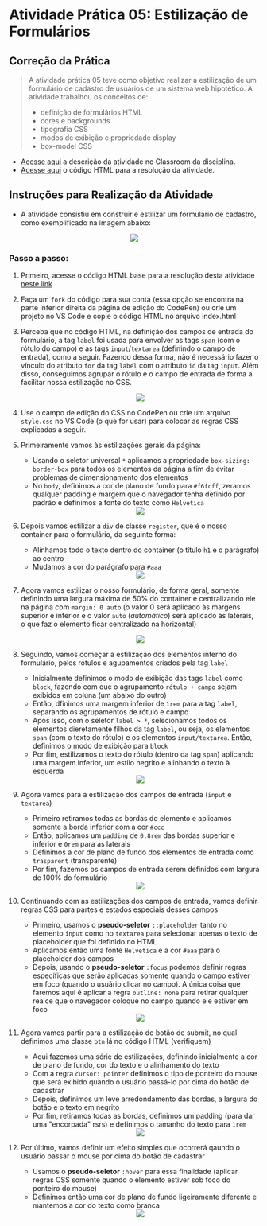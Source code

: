 # Atividade Prática 05: Estilização de Formulários

## Correção da Prática

> A atividade prática 05 teve como objetivo realizar a estilização de um formulário de cadastro de usuários de um sistema web hipotético. A atividade trabalhou os conceitos de:
> - definição de formulários HTML
> - cores e backgrounds
> - tipografia CSS
> - modos de exibição e propriedade display
> - box-model CSS

- [Acesse aqui](https://classroom.google.com/c/NjU2Njk1Njk1MDkz/a/NzA3Nzc2MDg4OTA1/details) a descrição da atividade no Classroom da disciplina.
- [Acesse aqui](https://codepen.io/prof_lucasmendes/pen/wvLxQPe) o código HTML para a resolução da atividade.

<a id="inst"></a>
## Instruções para Realização da Atividade

- A atividade consistiu em construir e estilizar um formulário de cadastro, como exemplificado na imagem abaixo:

<div align="center">
    <img src="img-instrucoes/NetBlog-form-cadastro.png">
</div>

### Passo a passo:

1. Primeiro, acesse o código HTML base para a resolução desta atividade [neste link](https://codepen.io/prof_lucasmendes/pen/wvLxQPe)

1. Faça um `fork` do código para sua conta (essa opção se encontra na parte inferior direita da página de edição do CodePen) ou crie um projeto no VS Code e copie o código HTML no arquivo index.html

1. Perceba que no código HTML, na definição dos campos de entrada do formulário, a tag `label` foi usada para envolver as tags `span` (com o rótulo do campo) e as tags `input`/`textarea` (definindo o campo de entrada), como a seguir. Fazendo dessa forma, não é necessário fazer o vínculo do atributo `for` da tag `label` com o atributo `id` da tag `input`. Além disso, conseguimos agrupar o rótulo e o campo de entrada de forma a facilitar nossa estilização no CSS.

    <div align="center">
        <img src="img-instrucoes/code1.png">
    </div>

1. Use o campo de edição do CSS no CodePen ou crie um arquivo `style.css` no VS Code (o que for usar) para colocar as regras CSS explicadas a seguir.

1. Primeiramente vamos às estilizações gerais da página:
    - Usando o seletor universal `*` aplicamos a propriedade `box-sizing: border-box` para todos os elementos da página a fim de evitar problemas de dimensionamento dos elementos
    - No `body`, definimos a cor de plano de fundo para `#f6fcff`, zeramos qualquer padding e margem que o navegador tenha definido por padrão e definimos a fonte do texto como `Helvetica`

    <div align="center">
        <img src="img-instrucoes/code2.png">
    </div>

1. Depois vamos estilizar a `div` de classe `register`, que é o nosso container para o formulário, da seguinte forma:
    - Alinhamos todo o texto dentro do container (o título `h1` e o parágrafo) ao centro
    - Mudamos a cor do parágrafo para `#aaa`

    <div align="center">
        <img src="img-instrucoes/code3.png">
    </div>

1. Agora vamos estilizar o nosso formulário, de forma geral, somente definindo uma largura máxima de 50% do container e centralizando ele na página com `margin: 0 auto` (o valor 0 será aplicado às margens superior e inferior e o valor `auto` (*automático*) será aplicado às laterais, o que faz o elemento ficar centralizado na horizontal)

    <div align="center">
        <img src="img-instrucoes/code4.png">
    </div>

1. Seguindo, vamos começar a estilização dos elementos interno do formulário, pelos rótulos e agupamentos criados pela tag `label`
    - Inicialmente definimos o modo de exibição das tags `label` como `block`, fazendo com que o agrupamento `rótulo + campo` sejam exibidos em coluna (um abaixo do outro)
    - Então, dfinimos uma margem inferior de `1rem` para a tag `label`, separando os agrupamentos de rótulo e campo
    - Após isso, com o seletor `label > *`, selecionamos todos os elementos dieretamente filhos da tag `label`, ou seja, os elementos `span` (com o texto do rótulo) e os elementos `input/textarea`. Então, definimos o modo de exibição para `block`
    - Por fim, estilizamos o texto do rótulo (dentro da tag `span`) aplicando uma margem inferior, um estilo negrito e alinhando o texto à esquerda

    <div align="center">
        <img src="img-instrucoes/code5.png">
    </div>

1. Agora vamos para a estilização dos campos de entrada (`input` e `textarea`)
    - Primeiro retiramos todas as bordas do elemento e aplicamos somente a borda inferior com a cor `#ccc`
    - Então, aplicamos um `padding` de `0.8rem` das bordas superior e inferior e `0rem` para as laterais
    - Definimos a cor de plano de fundo dos elementos de entrada como `trasparent` (transparente)
    - Por fim, fazemos os campos de entrada serem definidos com largura de 100% do formulário

    <div align="center">
        <img src="img-instrucoes/code6.png">
    </div>

1. Continuando com as estilizações dos campos de entrada, vamos definir regras CSS para partes e estados especiais desses campos
    - Primeiro, usamos o **pseudo-seletor** `::placeholder` tanto no elemento `input` como no `textarea` para selecionar apenas o texto de placeholder que foi definido no HTML
    - Aplicamos então uma fonte `Helvetica` e a cor `#aaa` para o placeholder dos campos
    - Depois, usando o **pseudo-seletor** `:focus` podemos definir regras específicas que serão aplicadas somente quando o campo estiver em foco (quando o usuário clicar no campo). A única coisa que faremos aqui é aplicar a regra `outline: none` para retirar qualquer realce que o navegador coloque no campo quando ele estiver em foco

    <div align="center">
        <img src="img-instrucoes/code7.png">
    </div>

1. Agora vamos partir para a estilização do botão de submit, no qual definimos uma classe `btn` lá no código HTML (verifiquem)
    - Aqui fazemos uma série de estilizações, definindo inicialmente a cor de plano de fundo, cor do texto e o alinhamento do texto
    - Com a regra `cursor: pointer` definimos o tipo de ponteiro do mouse que será exibido quando o usuário passá-lo por cima do botão de cadastrar
    - Depois, definimos um leve arredondamento das bordas, a largura do botão e o texto em negrito
    - Por fim, retiramos todas as bordas, definimos um padding (para dar uma "encorpada" rsrs) e definimos o tamanho do texto para `1rem`

    <div align="center">
        <img src="img-instrucoes/code8.png">
    </div>

1. Por último, vamos definir um efeito simples que ocorrerá qaundo o usuário passar o mouse por cima do botão de cadastrar
    - Usamos o **pseudo-seletor** `:hover` para essa finalidade (aplicar regras CSS somente quando o elemento estiver sob foco do ponteiro do mouse)
    - Definimos então uma cor de plano de fundo ligeiramente diferente e mantemos a cor do texto como branca

    <div align="center">
        <img src="img-instrucoes/code9.png">
    </div>
